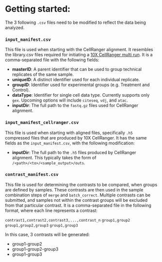 # Getting started:

The 3 following `.csv` files need to be modified to reflect the data being analyzed.

### `input_manifest.csv`
This file is used when starting with the CellRanger alignment. It resembles the library.csv files required for initiating a [10X CellRanger multi run](https://support.10xgenomics.com/single-cell-gene-expression/software/pipelines/latest/using/multi#libraries). It is a comma-separated file with the following fields:

* **masterID**: A parent identifier that can be used to group technical replicates of the same sample.
* **uniqueID**: A distinct identifier used for each individual replicate.
* **groupID**: Identifier used for experimental groups (e.g. Treatment and Control).
* **dataType**: Identifier for single cell data type. Currently supports only `gex`. Upcoming options will include `citeseq`, `vdj`, and `atac`.
* **inputDir**: The full path to the `fastq.gz` files used for CellRanger alignment.

### `input_manifest_cellranger.csv`
This file is used when starting with aligned files, specifically `.h5` compressed files that are produced by 10X CellRanger. It has the same fields as the `input_manifest.csv`, with the following modification:

* **inputDir**: The full path to the `.h5` files produced by CellRanger alignment. This typically takes the form of `/<path>/<to>/<sample_output>/outs`.

### `contrast_manifest.csv`
This file is used for determining the contrasts to be compared, when groups are defined by samples. These contrasts are then used in the sample combination steps of `merge` and `batch_correct`. Multiple contrasts can be submitted, and samples not within the contrast groups will be excluded from that particular contrast. It is a comma-separated file in the following format, where each line represents a contrast:

`contrast1,contrast2,contrast3,...,contrast_n`
`group1,group2`
`group1,group2,group3`
`group1,group3`

In this case, 3 contrasts will be generated:

* group1-group2
* group1-group2-group3
* group1-group3
